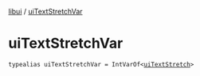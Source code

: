 [libui](index.md) / [uiTextStretchVar](./ui-text-stretch-var.md)

# uiTextStretchVar

`typealias uiTextStretchVar = IntVarOf<`[`uiTextStretch`](ui-text-stretch.md)`>`